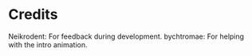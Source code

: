 # Credits

Neikrodent: For feedback during development.
bychtromae: For helping with the intro animation.
